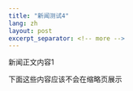 ```yaml
---
title: "新闻测试4"
lang: zh
layout: post
excerpt_separator: <!-- more -->
---
```

新闻正文内容1
<!-- more -->

下面这些内容应该不会在缩略页展示